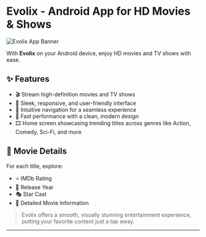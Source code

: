 
# Evolix - Android App for HD Movies & Shows

![Evolix App Banner](https://i.ibb.co/5xzqnBqg/1744432953938.jpg)

With **Evolix** on your Android device, enjoy HD movies and TV shows with ease.

## ✨ Features

- 🎬 Stream high-definition movies and TV shows
- 📱 Sleek, responsive, and user-friendly interface
- 🔎 Intuitive navigation for a seamless experience
- 🚀 Fast performance with a clean, modern design
- 🎞️ Home screen showcasing trending titles across genres like Action, Comedy, Sci-Fi, and more

## 🎥 Movie Details

For each title, explore:

- ⭐ IMDb Rating
- 📅 Release Year
- 🎭 Star Cast
- 📖 Detailed Movie Information

> Evolix offers a smooth, visually stunning entertainment experience, putting your favorite content just a tap away.

---
